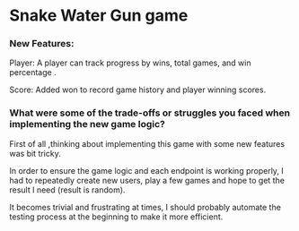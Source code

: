# Snake Water Gun game

### New Features:
Player:
A player can track progress by wins, total games, and win percentage .

Score:
Added won to record game history and player winning scores.


### What were some of the trade-offs or struggles you faced when implementing the new game logic?


First of all ,thinking about implementing this game with some new features was bit tricky.

In order to ensure the game logic and each endpoint is working properly, I had to
repeatedly create new users, play a few games and hope to get the result I need (result is random).

It becomes trivial and frustrating at times, I should probably automate the testing process
at the beginning to make it more efficient.

